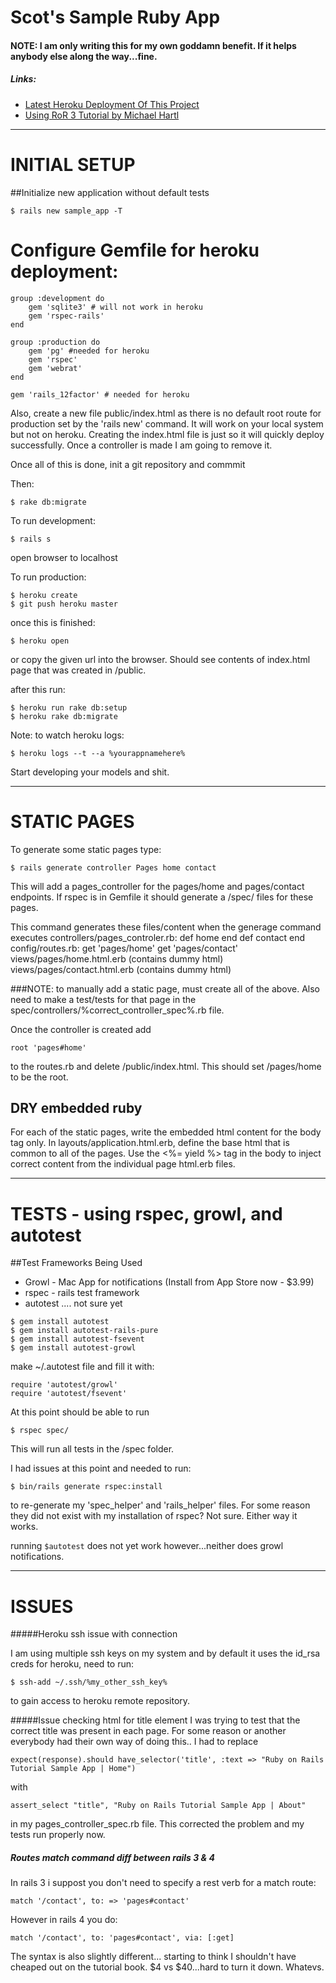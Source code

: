 # Scot's Sample Ruby App

#### NOTE: I am only writing this for my own goddamn benefit. If it helps anybody else along the way...fine. 

##### Links:
* [Latest Heroku Deployment Of This Project](http://agile-dawn-6413.herokuapp.com)
* [Using RoR 3 Tutorial by Michael Hartl](http://www.railstutorial.org/)

***

# INITIAL SETUP

##Initialize new application without default tests
```
$ rails new sample_app -T
```
# Configure Gemfile for heroku deployment:

```
group :development do
	gem 'sqlite3' # will not work in heroku
	gem 'rspec-rails'
end

group :production do
	gem 'pg' #needed for heroku
	gem 'rspec'
	gem 'webrat'
end

gem 'rails_12factor' # needed for heroku
```

Also, create a new file public/index.html as there is no default root route for production
set by the 'rails new' command. It will work on your local system but not on heroku. Creating the index.html
file is just so it will quickly deploy successfully. Once a controller is made I am going to remove it.

Once all of this is done, init a git repository and commmit

Then:
```
$ rake db:migrate
```
To run development:
```
$ rails s
```
open browser to localhost

To run production:
```
$ heroku create
$ git push heroku master
```
once this is finished:
```
$ heroku open 
```
or copy the given url into the browser. Should see contents of index.html page that was created in /public. 

after this run:
```
$ heroku run rake db:setup
$ heroku rake db:migrate
```


Note: to watch heroku logs: 

```
$ heroku logs --t --a %yourappnamehere%
```
Start developing your models and shit.

***

# STATIC PAGES

To generate some static pages type:
```
$ rails generate controller Pages home contact
```
This will add a pages_controller for the pages/home and pages/contact endpoints. 
If rspec is in Gemfile it should generate a /spec/ files for these pages. 

This command generates these files/content when the generage command executes
controllers/pages_controler.rb:
	def home
	end
	def contact
	end
config/routes.rb:
	get 'pages/home'
	get 'pages/contact'
views/pages/home.html.erb (contains dummy html)
views/pages/contact.html.erb (contains dummy html)

###NOTE: to manually add a static page, must create all of the above. Also need to make a test/tests for that
page in the spec/controllers/%correct_controller_spec%.rb file.

Once the controller is created add

```
root 'pages#home'
```

to the routes.rb and delete /public/index.html. This should set /pages/home to be the root.

## DRY embedded ruby

For each of the static pages, write the embedded html content for the body tag only. In layouts/application.html.erb,
define the base html that is common to all of the pages. Use the <%= yield %> tag in the body to inject correct 
content from the individual page html.erb files.

***

# TESTS - using rspec, growl, and autotest

##Test Frameworks Being Used
* Growl - Mac App for notifications (Install from App Store now - $3.99)
* rspec - rails test framework
* autotest .... not sure yet

```
$ gem install autotest
$ gem install autotest-rails-pure
$ gem install autotest-fsevent
$ gem install autotest-growl
```

make ~/.autotest file and fill it with:

```
require 'autotest/growl'
require 'autotest/fsevent'
```

At this point should be able to run 

```
$ rspec spec/ 
```

This will run all tests in the /spec folder.

I had issues at this point and needed to run:

```
$ bin/rails generate rspec:install
```

to re-generate my 'spec_helper' and 'rails_helper' files. For some reason they did not exist
with my installation of rspec? Not sure. Either way it works.

running ```$autotest``` does not yet work however...neither does growl notifications.

***

# ISSUES

#####Heroku ssh issue with connection

I am using multiple ssh keys on my system and by default it uses the id_rsa creds for heroku, need
to run:

```
$ ssh-add ~/.ssh/%my_other_ssh_key%
```
to gain access to heroku remote repository.

#####Issue checking html for title element
I was trying to test that the correct title was present in each page. For some reason or
another everybody had their own way of doing this.. I had to replace 

```
expect(response).should have_selector('title', :text => "Ruby on Rails Tutorial Sample App | Home")
```
with

```
assert_select "title", "Ruby on Rails Tutorial Sample App | About"
``` 
in my pages_controller_spec.rb file. This corrected the problem and my tests run properly now.

##### Routes match command diff between rails 3 & 4

In rails 3 i suppost you don't need to specify a rest verb for a match route:
```
match '/contact', to: => 'pages#contact'
```
However in rails 4 you do:
```
match '/contact', to: 'pages#contact', via: [:get]
```
The syntax is also slightly different... starting to think I shouldn't have cheaped out
on the tutorial book. $4 vs $40...hard to turn it down. Whatevs.

